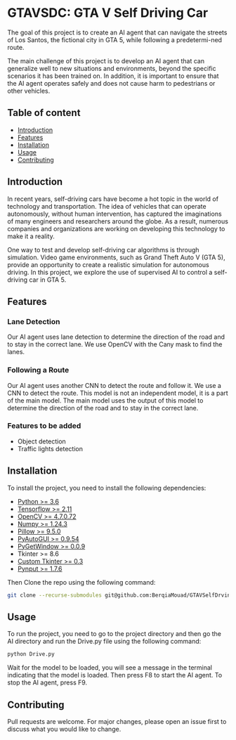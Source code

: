 # **GTAVSDC: GTA V Self Driving Car**

<p>
The goal of this project is to create an AI agent that can navigate the streets of Los
Santos, the fictional city in GTA 5, while following a predetermi-ned route.
</p>
<p>
The main challenge of this project is to develop an AI agent that can generalize well
to new situations and environments, beyond the specific scenarios it has been trained
on. In addition, it is important to ensure that the AI agent operates safely and does not
cause harm to pedestrians or other vehicles.
</p>



## **Table of content**
+ [Introduction](#introduction)
+ [Features](#features)
+ [Installation](#installation)
+ [Usage](#usage)
+ [Contributing](#contributing)


## **Introduction**
<p>
In recent years, self-driving cars have become a hot topic in the world of technology
and transportation. The idea of vehicles that can operate autonomously, without human
intervention, has captured the imaginations of many engineers and researchers around
the globe. As a result, numerous companies and organizations are working on developing
this technology to make it a reality.
</p>
<p>
One way to test and develop self-driving car algorithms is through simulation. Video
game environments, such as Grand Theft Auto V (GTA 5), provide an opportunity to
create a realistic simulation for autonomous driving. In this project, we explore the use
of supervised AI to control a self-driving car in GTA 5.
</p>

## **Features**

### **Lane Detection**
<p>
Our AI agent uses lane detection to determine the direction of the road and to stay in the correct lane. We use OpenCV with the Cany mask to find the lanes.
</p>

### **Following a Route**
<p>
Our AI agent uses another CNN to detect the route and follow it. We use a CNN to detect the route. This model is not an independent model, it is a part of the main model. The main model uses the output of this model to determine the direction of the road and to stay in the correct lane.
</p>

### **Features to be added**
+ Object detection
+ Traffic lights detection

## **Installation**

To install the project, you need to install the following dependencies:
+ [Python >= 3.6](https://www.python.org/downloads/release/python-360/)
+ [Tensorflow >= 2.11](https://www.tensorflow.org/install/pip)
+ [OpenCV >= 4.7.0.72](https://pypi.org/project/opencv-python/)
+ [Numpy >= 1.24.3](https://pypi.org/project/numpy/)
+ [Pillow >= 9.5.0](https://pypi.org/project/Pillow/)
+ [PyAutoGUI >= 0.9.54](https://pypi.org/project/PyAutoGUI/)
+ [PyGetWindow >= 0.0.9](https://pypi.org/project/PyGetWindow/)
+ Tkinter >= 8.6
+ [Custom Tkinter >= 0.3](https://pypi.org/project/customtkinter/0.3/) 
+ [Pynput >= 1.7.6](https://pypi.org/project/pynput/)

Then Clone the repo using the following command:
```bash
git clone --recurse-submodules git@github.com:BerqiaMouad/GTAVSelfDrvingCarSupervisedAI.git 
```

## **Usage**

To run the project, you need to go to the project directory and then go the AI directory and run the Drive.py file using the following command:
```bash
python Drive.py
```
Wait for the model to be loaded, you will see a message in the terminal indicating that the model is loaded. Then press F8 to start the AI agent. To stop the AI agent, press F9.

## **Contributing**

Pull requests are welcome. For major changes, please open an issue first to discuss what you would like to change.

